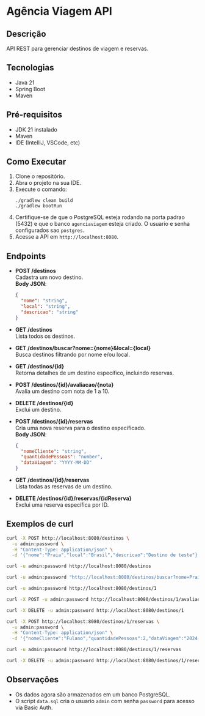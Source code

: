 # Agência Viagem API

## Descrição
API REST para gerenciar destinos de viagem e reservas.

## Tecnologias
- Java 21
- Spring Boot
- Maven

## Pré-requisitos
- JDK 21 instalado
- Maven
- IDE (IntelliJ, VSCode, etc)

## Como Executar
1. Clone o repositório.
2. Abra o projeto na sua IDE.
3. Execute o comando:
   ```
   ./gradlew clean build
   ./gradlew bootRun
   ```
4. Certifique-se de que o PostgreSQL esteja rodando na porta padrao (5432) e que o banco `agenciaviagem` esteja criado. O usuario e senha configurados sao `postgres`.
5. Acesse a API em `http://localhost:8080`.

## Endpoints

- **POST /destinos**  
  Cadastra um novo destino.  
  **Body JSON**:
  ```json
  {
    "nome": "string",
    "local": "string",
    "descricao": "string"
  }
  ```

- **GET /destinos**  
  Lista todos os destinos.

- **GET /destinos/buscar?nome={nome}&local={local}**  
  Busca destinos filtrando por nome e/ou local.

- **GET /destinos/{id}**  
  Retorna detalhes de um destino específico, incluindo reservas.

- **POST /destinos/{id}/avaliacao/{nota}**  
  Avalia um destino com nota de 1 a 10.

- **DELETE /destinos/{id}**  
  Exclui um destino.

- **POST /destinos/{id}/reservas**  
  Cria uma nova reserva para o destino especificado.  
  **Body JSON**:
  ```json
  {
    "nomeCliente": "string",
    "quantidadePessoas": "number",
    "dataViagem": "YYYY-MM-DD"
  }
  ```

- **GET /destinos/{id}/reservas**  
  Lista todas as reservas de um destino.

- **DELETE /destinos/{id}/reservas/{idReserva}**  
  Exclui uma reserva específica por ID.

## Exemplos de curl

```bash
curl -X POST http://localhost:8080/destinos \
  -u admin:password \
  -H "Content-Type: application/json" \
  -d '{"nome":"Praia","local":"Brasil","descricao":"Destino de teste"}'
```

```bash
curl -u admin:password http://localhost:8080/destinos
```

```bash
curl -u admin:password "http://localhost:8080/destinos/buscar?nome=Praia&local=Brasil"
```

```bash
curl -u admin:password http://localhost:8080/destinos/1
```

```bash
curl -X POST -u admin:password http://localhost:8080/destinos/1/avaliacao/8
```

```bash
curl -X DELETE -u admin:password http://localhost:8080/destinos/1
```

```bash
curl -X POST http://localhost:8080/destinos/1/reservas \
  -u admin:password \
  -H "Content-Type: application/json" \
  -d '{"nomeCliente":"Fulano","quantidadePessoas":2,"dataViagem":"2024-07-01"}'
```

```bash
curl -u admin:password http://localhost:8080/destinos/1/reservas
```

```bash
curl -X DELETE -u admin:password http://localhost:8080/destinos/1/reservas/10
```

## Observações
- Os dados agora são armazenados em um banco PostgreSQL.
- O script `data.sql` cria o usuario `admin` com senha `password` para acesso via Basic Auth.
